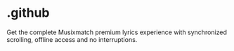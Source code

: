 # .github
Get the complete Musixmatch premium lyrics experience with synchronized scrolling, offline access and no interruptions.

